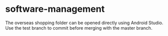 # software-management

The overseas shopping folder can be opened directly using Android Studio.
Use the test branch to commit before merging with the master branch.
